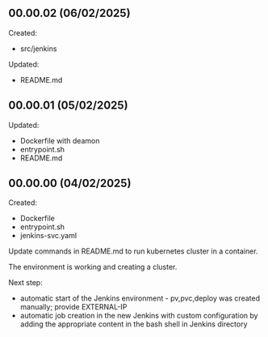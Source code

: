 ## 00.00.02 (06/02/2025)
Created:
* src/jenkins

Updated:
* README.md

## 00.00.01 (05/02/2025)
Updated:
* Dockerfile with deamon 
* entrypoint.sh
* README.md

## 00.00.00 (04/02/2025)
Created:
* Dockerfile
* entrypoint.sh
* jenkins-svc.yaml
  
Update commands in README.md to run kubernetes cluster in a container.

The environment is working and creating a cluster.

Next step:
* automatic start of the Jenkins environment - pv,pvc,deploy was created manually; provide EXTERNAL-IP
* automatic job creation in the new Jenkins with custom configuration by adding the appropriate content in the bash shell in Jenkins directory
